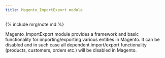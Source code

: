 ```yaml
---
title: Magento_ImportExport module
---
```


{% include mrg/note.md %}

Magento_ImportExport module provides a framework and basic functionality for importing/exporting various entities in Magento.
It can be disabled and in such case all dependent import/export functionality (products, customers, orders etc.) will be disabled in Magento.
